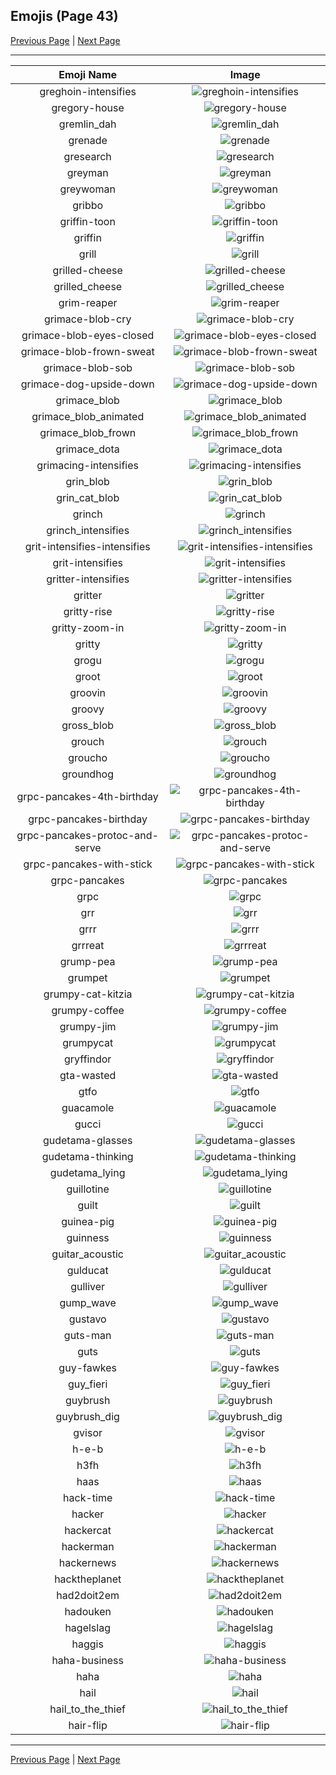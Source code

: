 
## Emojis (Page 43)

[Previous Page](/docs/hc/page-g-0042.md)
  | [Next Page](/docs/hc/page-h-0044.md)

<hr />

|Emoji Name|Image|
| :-: | :-: |
|greghoin-intensifies| ![greghoin-intensifies](/emojis/hc/greghoin-intensifies.gif)|
|gregory-house| ![gregory-house](/emojis/hc/gregory-house.jpg)|
|gremlin_dah| ![gremlin_dah](/emojis/hc/gremlin_dah.jpg)|
|grenade| ![grenade](/emojis/hc/grenade.jpg)|
|gresearch| ![gresearch](/emojis/hc/gresearch.png)|
|greyman| ![greyman](/emojis/hc/greyman.png)|
|greywoman| ![greywoman](/emojis/hc/greywoman.png)|
|gribbo| ![gribbo](/emojis/hc/gribbo.png)|
|griffin-toon| ![griffin-toon](/emojis/hc/griffin-toon.png)|
|griffin| ![griffin](/emojis/hc/griffin.png)|
|grill| ![grill](/emojis/hc/grill.png)|
|grilled-cheese| ![grilled-cheese](/emojis/hc/grilled-cheese.png)|
|grilled_cheese| ![grilled_cheese](/emojis/hc/grilled_cheese.png)|
|grim-reaper| ![grim-reaper](/emojis/hc/grim-reaper.png)|
|grimace-blob-cry| ![grimace-blob-cry](/emojis/hc/grimace-blob-cry.png)|
|grimace-blob-eyes-closed| ![grimace-blob-eyes-closed](/emojis/hc/grimace-blob-eyes-closed.png)|
|grimace-blob-frown-sweat| ![grimace-blob-frown-sweat](/emojis/hc/grimace-blob-frown-sweat.png)|
|grimace-blob-sob| ![grimace-blob-sob](/emojis/hc/grimace-blob-sob.png)|
|grimace-dog-upside-down| ![grimace-dog-upside-down](/emojis/hc/grimace-dog-upside-down.png)|
|grimace_blob| ![grimace_blob](/emojis/hc/grimace_blob.png)|
|grimace_blob_animated| ![grimace_blob_animated](/emojis/hc/grimace_blob_animated.gif)|
|grimace_blob_frown| ![grimace_blob_frown](/emojis/hc/grimace_blob_frown.gif)|
|grimace_dota| ![grimace_dota](/emojis/hc/grimace_dota.gif)|
|grimacing-intensifies| ![grimacing-intensifies](/emojis/hc/grimacing-intensifies.gif)|
|grin_blob| ![grin_blob](/emojis/hc/grin_blob.png)|
|grin_cat_blob| ![grin_cat_blob](/emojis/hc/grin_cat_blob.png)|
|grinch| ![grinch](/emojis/hc/grinch.png)|
|grinch_intensifies| ![grinch_intensifies](/emojis/hc/grinch_intensifies.gif)|
|grit-intensifies-intensifies| ![grit-intensifies-intensifies](/emojis/hc/grit-intensifies-intensifies.gif)|
|grit-intensifies| ![grit-intensifies](/emojis/hc/grit-intensifies.gif)|
|gritter-intensifies| ![gritter-intensifies](/emojis/hc/gritter-intensifies.gif)|
|gritter| ![gritter](/emojis/hc/gritter.png)|
|gritty-rise| ![gritty-rise](/emojis/hc/gritty-rise.gif)|
|gritty-zoom-in| ![gritty-zoom-in](/emojis/hc/gritty-zoom-in.gif)|
|gritty| ![gritty](/emojis/hc/gritty.png)|
|grogu| ![grogu](/emojis/hc/grogu.png)|
|groot| ![groot](/emojis/hc/groot.gif)|
|groovin| ![groovin](/emojis/hc/groovin.gif)|
|groovy| ![groovy](/emojis/hc/groovy.png)|
|gross_blob| ![gross_blob](/emojis/hc/gross_blob.png)|
|grouch| ![grouch](/emojis/hc/grouch.jpg)|
|groucho| ![groucho](/emojis/hc/groucho.png)|
|groundhog| ![groundhog](/emojis/hc/groundhog.png)|
|grpc-pancakes-4th-birthday| ![grpc-pancakes-4th-birthday](/emojis/hc/grpc-pancakes-4th-birthday.png)|
|grpc-pancakes-birthday| ![grpc-pancakes-birthday](/emojis/hc/grpc-pancakes-birthday.png)|
|grpc-pancakes-protoc-and-serve| ![grpc-pancakes-protoc-and-serve](/emojis/hc/grpc-pancakes-protoc-and-serve.png)|
|grpc-pancakes-with-stick| ![grpc-pancakes-with-stick](/emojis/hc/grpc-pancakes-with-stick.png)|
|grpc-pancakes| ![grpc-pancakes](/emojis/hc/grpc-pancakes.png)|
|grpc| ![grpc](/emojis/hc/grpc.png)|
|grr| ![grr](/emojis/hc/grr.gif)|
|grrr| ![grrr](/emojis/hc/grrr.gif)|
|grrreat| ![grrreat](/emojis/hc/grrreat.jpg)|
|grump-pea| ![grump-pea](/emojis/hc/grump-pea.png)|
|grumpet| ![grumpet](/emojis/hc/grumpet.png)|
|grumpy-cat-kitzia| ![grumpy-cat-kitzia](/emojis/hc/grumpy-cat-kitzia.jpg)|
|grumpy-coffee| ![grumpy-coffee](/emojis/hc/grumpy-coffee.gif)|
|grumpy-jim| ![grumpy-jim](/emojis/hc/grumpy-jim.png)|
|grumpycat| ![grumpycat](/emojis/hc/grumpycat.png)|
|gryffindor| ![gryffindor](/emojis/hc/gryffindor.png)|
|gta-wasted| ![gta-wasted](/emojis/hc/gta-wasted.png)|
|gtfo| ![gtfo](/emojis/hc/gtfo.png)|
|guacamole| ![guacamole](/emojis/hc/guacamole.png)|
|gucci| ![gucci](/emojis/hc/gucci.jpg)|
|gudetama-glasses| ![gudetama-glasses](/emojis/hc/gudetama-glasses.png)|
|gudetama-thinking| ![gudetama-thinking](/emojis/hc/gudetama-thinking.png)|
|gudetama_lying| ![gudetama_lying](/emojis/hc/gudetama_lying.png)|
|guillotine| ![guillotine](/emojis/hc/guillotine.png)|
|guilt| ![guilt](/emojis/hc/guilt.jpg)|
|guinea-pig| ![guinea-pig](/emojis/hc/guinea-pig.png)|
|guinness| ![guinness](/emojis/hc/guinness.png)|
|guitar_acoustic| ![guitar_acoustic](/emojis/hc/guitar_acoustic.png)|
|gulducat| ![gulducat](/emojis/hc/gulducat.jpg)|
|gulliver| ![gulliver](/emojis/hc/gulliver.png)|
|gump_wave| ![gump_wave](/emojis/hc/gump_wave.gif)|
|gustavo| ![gustavo](/emojis/hc/gustavo.png)|
|guts-man| ![guts-man](/emojis/hc/guts-man.png)|
|guts| ![guts](/emojis/hc/guts.png)|
|guy-fawkes| ![guy-fawkes](/emojis/hc/guy-fawkes.png)|
|guy_fieri| ![guy_fieri](/emojis/hc/guy_fieri.png)|
|guybrush| ![guybrush](/emojis/hc/guybrush.png)|
|guybrush_dig| ![guybrush_dig](/emojis/hc/guybrush_dig.gif)|
|gvisor| ![gvisor](/emojis/hc/gvisor.png)|
|h-e-b| ![h-e-b](/emojis/hc/h-e-b.png)|
|h3fh| ![h3fh](/emojis/hc/h3fh.gif)|
|haas| ![haas](/emojis/hc/haas.png)|
|hack-time| ![hack-time](/emojis/hc/hack-time.gif)|
|hacker| ![hacker](/emojis/hc/hacker.png)|
|hackercat| ![hackercat](/emojis/hc/hackercat.png)|
|hackerman| ![hackerman](/emojis/hc/hackerman.jpg)|
|hackernews| ![hackernews](/emojis/hc/hackernews.png)|
|hacktheplanet| ![hacktheplanet](/emojis/hc/hacktheplanet.png)|
|had2doit2em| ![had2doit2em](/emojis/hc/had2doit2em.png)|
|hadouken| ![hadouken](/emojis/hc/hadouken.jpg)|
|hagelslag| ![hagelslag](/emojis/hc/hagelslag.png)|
|haggis| ![haggis](/emojis/hc/haggis.png)|
|haha-business| ![haha-business](/emojis/hc/haha-business.png)|
|haha| ![haha](/emojis/hc/haha.png)|
|hail| ![hail](/emojis/hc/hail.png)|
|hail_to_the_thief| ![hail_to_the_thief](/emojis/hc/hail_to_the_thief.jpg)|
|hair-flip| ![hair-flip](/emojis/hc/hair-flip.gif)|

<hr/>

[Previous Page](/docs/hc/page-g-0042.md)
  | [Next Page](/docs/hc/page-h-0044.md)
